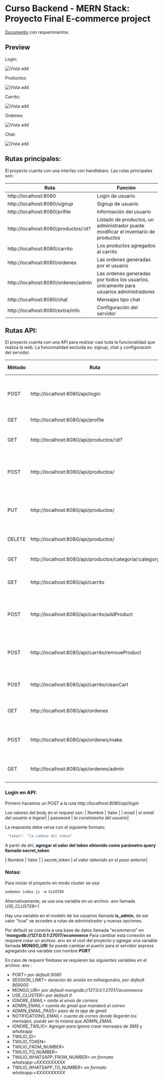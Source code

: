 # Curso Backend - MERN Stack: Proyecto Final E-commerce project

[Documento](https://docs.google.com/document/d/1PlSZ5XX-a4dhHV13ER4DVphFo_IAcTfCCsziRH4Xs7M/edit) con requerimientos 

## Preview

Login:

![Vista add](preview/login.png)


Productos:

![Vista add](preview/productos.png)


Carrito:

![Vista add](preview/carrito.png)


Ordenes:

![Vista add](preview/ordenes.png)


Chat:

![Vista add](preview/chat.png)

## Rutas principales:
El proyecto cuanta con una interfaz con handlebars. Las rutas principales son:

| Ruta         | Función     |
|--------------|-----------|
| http://localhost:8080| Login de usuario|
| http://localhost:8080/signup| Signup de usuario|
| http://localhost:8080/prifile| Información del usuario|
| http://localhost:8080/productos/:id?| Listado de productos, un administrador puede modificar el inventario de productos|
| http://localhost:8080/carrito| Los productos agregados al carrito|
| http://localhost:8080/ordenes| Las ordenes generadas por el usuario|
| http://localhost:8080/ordenes/admin| Las ordenes generadas por todos los usuarios, únicamente para usuarios administradores|
| http://localhost:8080/chat| Mensajes tipo chat |
| http://localhost:8080/extra/info| Configuración del servidor|

## Rutas API:
El proyecto cuenta con una API para realizar casi toda la funcionalidad que realiza la web. La funcionalidad excluida es: signup, chat y configuración del servidor.

| Método         | Ruta         | Permisos     | Parámetros (body) | Parámetros (query) | Función     |
|--------------|--------------|-----------|-----------|-----------|-----------|
|POST| http://localhost:8080/api/login| Cualquier usuario | email, password | - |Login de usuario require parámetros email y password|
|GET| http://localhost:8080/api/profile| Usuarios registrados | - | - | Información del usuario|
|GET| http://localhost:8080/api/productos/:id?| Usuarios logeados | - | id (opcional) | Listado de productos o un producto con ID|
|POST| http://localhost:8080/api/productos/| Admins | title, description, price, thumbnail, stock, category | - |Agregamos productos al catálogo|
|PUT| http://localhost:8080/api/productos/| Admins | id, title, description, price, thumbnail, stock, category | - | Modificamos un producto del catálogo|
|DELETE| http://localhost:8080/api/productos/| Admins | id | - | Eliminamos un producto del catálogo|
|GET| http://localhost:8080/api/productos/categoria/:category| Usuarios registrados | - | category | Productos de la categoria|
|GET| http://localhost:8080/api/carrito| Usuarios registrados | - | - | Los productos agregados al carrito|
|POST| http://localhost:8080/api/carrito/addProduct| Usuarios registrados | pid, quantity | - | Agregamos productos al carrito, pid = id del producto a agregar|
|POST| http://localhost:8080/api/carrito/removeProduct| Usuarios registrados | pid | - | Removemos productos al carrito, pid = id del producto a agregar|
|POST| http://localhost:8080/api/carrito/cleanCart| Usuarios registrados | - | - | Removemos todos los productos del carrito|
|GET| http://localhost:8080/api/ordenes| Usuariogs logeados | - | - |Las ordenes generadas por el usuario|
|POST| http://localhost:8080/api/ordenes/make| Usuariogs logeados | - | - |Genera una nueva orden con los productos del carrito|
|GET| http://localhost:8080/api/ordenes/admin| Admins | - | - | Las ordenes generadas por todos los usuarios|

### Login en API:

Primero hacemos un POST a la ruta *http://localhost:8080/api/login*

Los valores del body en el request son:
| Nombre | Valor |
| email | *el email del usuario a logear*|
| password | *la constraseña del usuario*|

La respuesta debe verse con el siguiente formato:

```c
 "token": "la cadena del token"
```

A partir de ahí, **agregar el valor del token obtenido como parámetro query llamado secret_token**

| Nombre | Valor |
| secret_token | *el valor obtenido en el paso anterior*|

### Notas:
Para iniciar el proyecto en modo cluster se usa:
```c
nodemon index.js -m CLUSTER
```

Alternativamente, se usa una variable en un archivo .env llamada USE_CLUSTER=1

Hay una variable en el modelo de los usuarios llamada **is_admin**, de ser valor "true" se acceden a rutas de administrador y nuevas opciones.

Por default se conecta a una base de datos llamada "ecommerce" en **'mongodb://127.0.0.1:27017/ecommerce**
Para cambiar esta conexión se requiere crear un archivo .env en el root del proyecto y agregar una variable llamada **MONGO_URI**
Se puede cambiar el puerto para el servidor express agregando una variable con nombre **PORT**

En caso de requerir firebase se requieren las siguientes variables en el archivo .env :

- PORT= *por default 8080*
- SESSION_LIMIT= *duración de sesión en milisegundos, por default 900000*
- MONGO_URI= *por default mongodb://127.0.0.1:27017/ecommerce* 
- USE_CLUSTER= *por default 0* 
- IGNORE_EMAIL= *omite el envio de correos* 
- ADMIN_EMAIL= *cuenta de gmail que mandará el correo* 
- ADMIN_EMAIL_PASS= *pass de la app de gmail* 
- NOTIFICATIONS_EMAIL= *cuenta de correo donde llegarán los mensajes, puede ser la misma que ADMIN_EMAIL*
- IGNORE_TWILIO= *Agregar para ignora crear mensajes de SMS y whatsapp*
- TWILIO_ID=
- TWILIO_TOKEN=
- TWILIO_FROM_NUMBER=
- TWILIO_TO_NUMBER=
- TWILIO_WHATSAPP_FROM_NUMBER= *en formato  whatsapp:+XXXXXXXXXX*
- TWILIO_WHATSAPP_TO_NUMBER= *en formato  whatsapp:+XXXXXXXXXX*